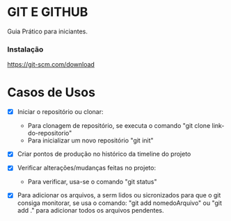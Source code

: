 # GIT E GITHUB

Guia Prático para iniciantes.

### Instalação 
https://git-scm.com/download

# Casos de Usos
- [x] Iniciar o repositório ou clonar:
    - Para clonagem de repositório, se executa o comando "git clone link-do-repositorio"
    -  Para inicializar um novo repositório "git init"

- [x] Criar pontos de produção no histórico da timeline do projeto
- [x] Verificar  alterações/mudanças feitas no projeto:
    - Para verificar, usa-se o comando "git status"

- [x] Para adicionar os arquivos, a serm lidos ou sicronizados para que o git consiga monitorar, se usa o comando: "git add nomedoArquivo" ou "git add ." para adicionar todos os arquivos pendentes.